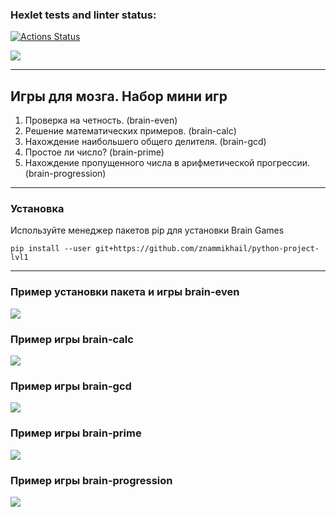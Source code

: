 ### Hexlet tests and linter status:
[![Actions Status](https://github.com/znammikhail/python-project-lvl1/workflows/hexlet-check/badge.svg)](https://github.com/znammikhail/python-project-lvl1/actions)

<a href="https://codeclimate.com/github/znammikhail/python-project-lvl1/maintainability"><img src="https://api.codeclimate.com/v1/badges/3fa1fa0311b59fea490e/maintainability" /></a>

<hr>

<h2>Игры для мозга. Набор мини игр</h2>

<ol>
 <li>Проверка на четность. (brain-even)</li>
 <li>Решение математических примеров. (brain-calc)</li>
 <li>Нахождение наибольшего общего делителя. (brain-gcd)</li>
 <li>Простое ли число? (brain-prime)</li>
 <li>Нахождение пропущенного числа в арифметической прогрессии. (brain-progression)</li>
</ol>

<hr>

<h3> Установка </h3>
Используйте менеджер пакетов pip для установки Brain Games <br>

    pip install --user git+https://github.com/znammikhail/python-project-lvl1

<hr>

<h3> Пример установки пакета и игры brain-even </h3>
<a href="https://asciinema.org/a/nKzDYAvNMI2vKBaz2cYWGWHds" target="_blank"><img src="https://asciinema.org/a/nKzDYAvNMI2vKBaz2cYWGWHds.svg" /></a>

<h3> Пример игры brain-calc </h3>
<a href="https://asciinema.org/a/fq1CHKg12z1M901kc04UwfslY" target="_blank"><img src="https://asciinema.org/a/fq1CHKg12z1M901kc04UwfslY.svg" /></a>

<h3> Пример игры brain-gcd </h3>
<a href="https://asciinema.org/a/4kzxyYEO5m9DxzJKllObPoSD7" target="_blank"><img src="https://asciinema.org/a/4kzxyYEO5m9DxzJKllObPoSD7.svg" /></a>

<h3> Пример игры brain-prime </h3>
<a href="https://asciinema.org/a/YYXG604fR23TVLsHwHvJNF0Rf" target="_blank"><img src="https://asciinema.org/a/YYXG604fR23TVLsHwHvJNF0Rf.svg" /></a>

<h3> Пример игры brain-progression </h3>
<a href="https://asciinema.org/a/qV4mfajhu4iA7P4e1TJcaDxCU" target="_blank"><img src="https://asciinema.org/a/qV4mfajhu4iA7P4e1TJcaDxCU.svg" /></a>


